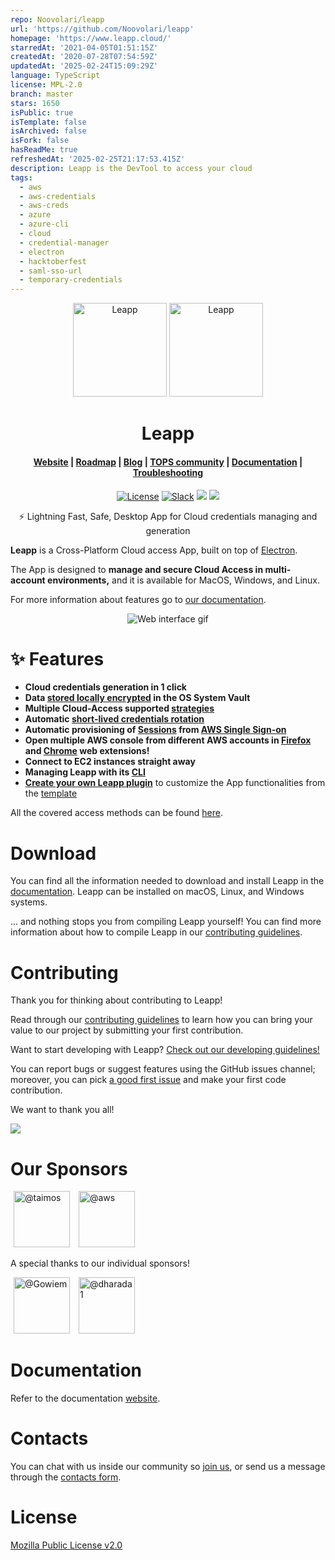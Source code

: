 ```yaml
---
repo: Noovolari/leapp
url: 'https://github.com/Noovolari/leapp'
homepage: 'https://www.leapp.cloud/'
starredAt: '2021-04-05T01:51:15Z'
createdAt: '2020-07-28T07:54:59Z'
updatedAt: '2025-02-24T15:09:29Z'
language: TypeScript
license: MPL-2.0
branch: master
stars: 1650
isPublic: true
isTemplate: false
isArchived: false
isFork: false
hasReadMe: true
refreshedAt: '2025-02-25T21:17:53.415Z'
description: Leapp is the DevTool to access your cloud
tags:
  - aws
  - aws-credentials
  - aws-creds
  - azure
  - azure-cli
  - cloud
  - credential-manager
  - electron
  - hacktoberfest
  - saml-sso-url
  - temporary-credentials
---
```


<p align="center">
  <img src=".github/images/README-1.png#gh-dark-mode-only" alt="Leapp" height="150" />
    <img src=".github/images/README-1-dark.png#gh-light-mode-only" alt="Leapp" height="150" />
</p>

<h1 align="center">Leapp</h1>

<h4 align="center">
  <a href="https://www.leapp.cloud">Website</a> |
  <a href="https://roadmap.leapp.cloud/tabs/4-in-progress">Roadmap</a> |
  <a href="https://medium.com/leapp-cloud">Blog</a> |
  <a href="https://join.slack.com/t/noovolari/shared_invite/zt-opn8q98k-HDZfpJ2_2U3RdTnN~u_B~Q">TOPS community</a> |
  <a href="https://docs.leapp.cloud">Documentation</a> |
  <a href="https://docs.leapp.cloud/latest/troubleshooting/app-data/">Troubleshooting</a>

</h4>

<p align="center">
  <a href="https://github.com/Noovolari/leapp/blob/master/LICENSE"><img alt="License" src="https://img.shields.io/github/license/noovolari/leapp"></a>
  <a href="https://join.slack.com/t/noovolari/shared_invite/zt-opn8q98k-HDZfpJ2_2U3RdTnN~u_B~Q"><img src="https://img.shields.io/badge/slack-online-green" alt="Slack"></a>
  <img src="https://d3o59asa8udcq9.cloudfront.net/coverage-badges/core-badges.svg">
  <img src="https://d3o59asa8udcq9.cloudfront.net/coverage-badges/cli-badges.svg">
</p>

<p align="center">⚡ Lightning Fast, Safe, Desktop App for Cloud credentials managing and generation</p>

**Leapp** is a Cross-Platform Cloud access App, built on top of [Electron](https://github.com/electron/electron).

The App is designed to **manage and secure Cloud Access in multi-account environments,** and it is available for MacOS, Windows, and Linux.

For more information about features go to [our documentation](https://docs.leapp.cloud/).

<p align="center">
  <img src=".github/images/Leapp-animation.gif" alt="Web interface gif" />
</p>

# ✨ Features

- **Cloud credentials generation in 1 click**
- **Data [stored locally encrypted](https://docs.leapp.cloud/latest/security/system-vault/) in the OS System Vault**
- **Multiple Cloud-Access supported [strategies](https://docs.leapp.cloud/latest/configuration/)**
- **Automatic [short-lived credentials rotation](https://docs.leapp.cloud/latest/security/credentials-generation/aws/)**
- **Automatic provisioning of [Sessions](https://docs.leapp.cloud/latest/sessions/) from [AWS Single Sign-on](https://docs.leapp.cloud/latest/configuring-integration/configure-aws-single-sign-on-integration/)**
- **Open multiple AWS console from different AWS accounts in [Firefox](https://addons.mozilla.org/it/firefox/addon/leapp-multi-console-extension/) and [Chrome](https://docs.leapp.cloud/0.16.2/built-in-features/multi-console/#chrome-edge-and-other-chromium-based-browsers) web extensions!**
- **Connect to EC2 instances straight away**
- **Managing Leapp with its [CLI](https://docs.leapp.cloud/latest/cli/)**
- **[Create your own Leapp plugin](https://docs.leapp.cloud/0.14.1/plugins/plugins-introduction/)** to customize the App functionalities from the [template](https://github.com/Noovolari/leapp-plugin-template)

All the covered access methods can be found [here](https://docs.leapp.cloud/latest/configuration/).


# Download
You can find all the information needed to download and install Leapp in the [documentation](https://docs.leapp.cloud/latest/installation/install-leapp/).
Leapp can be installed on macOS, Linux, and Windows systems.

... and nothing stops you from compiling Leapp yourself! You can find more information about how to
compile Leapp in our [contributing guidelines](CONTRIBUTING.md).

# Contributing

Thank you for thinking about contributing to Leapp! 

Read through our [contributing guidelines](CONTRIBUTING.md)
to learn how you can bring your value to our project by submitting your first contribution.

Want to start developing with Leapp? [Check out our developing guidelines!](DEVELOPMENT.md)

You can report bugs or suggest features using the GitHub issues channel; moreover, you can pick
[a good first issue](https://github.com/noovolari/leapp/contribute) and make your first code contribution.

We want to thank you all!

<a href="https://github.com/noovolari/leapp/graphs/contributors"><img src="https://opencollective.com/noovolari/contributors.svg?width=800&button=false" /></a>

# Our Sponsors

[<img hspace="5" src="https://avatars.githubusercontent.com/u/1290287?s=60&amp;v=4" width="90" height="90" alt="@taimos">](https://github.com/taimos)
[<img hspace="5" src="https://avatars.githubusercontent.com/u/2232217?s=60&amp;v=4" width="90" height="90" alt="@aws">](https://github.com/aws)

A special thanks to our individual sponsors!

[<img hspace="5" src="https://avatars.githubusercontent.com/u/1392040?v=4" width="90" height="90" alt="@Gowiem">](https://github.com/Gowiem)
[<img hspace="5" src="https://avatars.githubusercontent.com/u/6387224?v=4" width="90" height="90" alt="@dharada1">](https://github.com/dharada1)

# Documentation

Refer to the documentation [website](https://docs.leapp.cloud).

# Contacts

You can chat with us inside our community so [join us](https://join.slack.com/t/noovolari/shared_invite/zt-noc0ju05-18_GRX~Zi6Jz8~95j5CySA), or send us a message through the [contacts form](https://www.leapp.cloud/contacts).

# License
[Mozilla Public License v2.0](https://github.com/Noovolari/leapp/blob/master/LICENSE)
